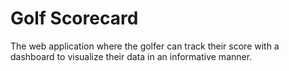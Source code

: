 # Golf Scorecard

The web application where the golfer can track their score with a dashboard to visualize their data in an informative manner.

